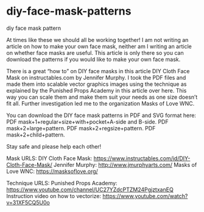 # diy-face-mask-patterns

diy face mask pattern

At times like these we should all be working together! 
I am not writing an article on how to make your own face mask, neither am I writing an article on whether face masks are useful. 
This article is only there so you can download the patterns if you would like to make your own face mask.

There is a great “how to” on DIY face masks in this article DIY Cloth Face Mask on instructables.com by Jennifer Murphy. 
I took the PDF files and made them into scalable vector graphics images using the technique as explained by the Punished Props Academy in this article over here. 
This way you can scale them and make them suit your needs as one size doesn’t fit all. 
Further investigation led me to the organization Masks of Love WNC.

You can download the DIY face mask patterns in PDF and SVG format here:
PDF mask+1+regular+size+with+pocket+A-side and B-side.
PDF mask+2+large+pattern.
PDF mask+2+regsize+pattern.
PDF mask+2+child+pattern.

Stay safe and please help each other!

Mask URLS:
DIY Cloth Face Mask: https://www.instructables.com/id/DIY-Cloth-Face-Mask/
Jennifer Murphy: http://www.jmurphyarts.com/
Masks of Love WNC: https://masksoflove.org/

Technique URLS:
Punished Props Academy: https://www.youtube.com/channel/UC27YZdcPTZM24PgjztxanEQ
Instruction video on how to vectorize: https://www.youtube.com/watch?v=31XF5CQ5U0o
